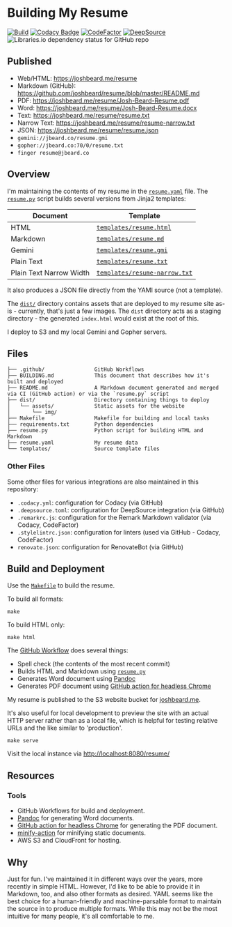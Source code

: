 # Building My Resume

[![Build](https://github.com/joshbeard/resume/actions/workflows/build-deploy.yml/badge.svg)](https://github.com/joshbeard/resume/actions/workflows/build-deploy.yml)
[![Codacy Badge](https://app.codacy.com/project/badge/Grade/4045419784f447ce874f3cdc6d539617)](https://www.codacy.com/gh/joshbeard/resume/dashboard?utm_source=github.com&amp;utm_medium=referral&amp;utm_content=joshbeard/resume&amp;utm_campaign=Badge_Grade)
[![CodeFactor](https://www.codefactor.io/repository/github/joshbeard/resume/badge)](https://www.codefactor.io/repository/github/joshbeard/resume)
[![DeepSource](https://deepsource.io/gh/joshbeard/resume.svg/?label=active+issues&show_trend=true&token=r6oAHM7Ii2Emi_95lfEkNtxX)](https://deepsource.io/gh/joshbeard/resume/?ref=repository-badge)
![Libraries.io dependency status for GitHub repo](https://img.shields.io/librariesio/github/joshbeard/resume)

## Published

* Web/HTML: <https://joshbeard.me/resume>
* Markdown (GitHub): <https://github.com/joshbeard/resume/blob/master/README.md>
* PDF: <https://joshbeard.me/resume/Josh-Beard-Resume.pdf>
* Word: <https://joshbeard.me/resume/Josh-Beard-Resume.docx>
* Text: <https://joshbeard.me/resume/resume.txt>
* Narrow Text: <https://joshbeard.me/resume/resume-narrow.txt>
* JSON: <https://joshbeard.me/resume/resume.json>
* `gemini://jbeard.co/resume.gmi`
* `gopher://jbeard.co:70/0/resume.txt`
* `finger resume@jbeard.co`

## Overview

I'm maintaining the contents of my resume in the [`resume.yaml`](resume.yaml)
file. The [`resume.py`](resume.py) script builds several versions from Jinja2
templates:

| Document                | Template
| ----------------------- | -----------------------------------------
| HTML                    | [`templates/resume.html`](templates/resume.html)
| Markdown                | [`templates/resume.md`](templates/resume.md)
| Gemini                  | [`templates/resume.gmi`](templates/resume.gmi)
| Plain Text              | [`templates/resume.txt`](templates/resume.txt)
| Plain Text Narrow Width | [`templates/resume-narrow.txt`](templates/resume-narrow.txt)

It also produces a JSON file directly from the YAMl source (not a template).

The [`dist/`](dist) directory contains assets that are deployed to my resume
site as-is - currently, that's just a few images. The `dist` directory acts as a
staging directory - the generated `index.html` would exist at the root of this.

I deploy to S3 and my local Gemini and Gopher servers.

## Files

```plain
├── .github/                GitHub Workflows
├── BUILDING.md             This document that describes how it's built and deployed
├── README.md               A Markdown document generated and merged via CI (GitHub action) or via the `resume.py` script
├── dist/                   Directory containing things to deploy
│   └── assets/             Static assets for the website
│       └── img/
├── Makefile                Makefile for building and local tasks
├── requirements.txt        Python dependencies
├── resume.py               Python script for building HTML and Markdown
├── resume.yaml             My resume data
└── templates/              Source template files
```

### Other Files

Some other files for various integrations are also maintained in this repository:

* `.codacy.yml`: configuration for Codacy (via GitHub)
* `.deepsource.toml`: configuration for DeepSource integration (via GitHub)
* `.remarkrc.js`: configuration for the Remark Markdown validator (via Codacy, CodeFactor)
* `.stylelintrc.json`: configuration for linters (used via GitHub - Codacy, CodeFactor)
* `renovate.json`: configuration for RenovateBot (via GitHub)

## Build and Deployment

Use the [`Makefile`](Makefile) to build the resume.

To build all formats:

```shell
make
```

To build HTML only:

```shell
make html
```

The [GitHub Workflow](.github/workflows/build-deploy.yml) does several things:

* Spell check (the contents of the most recent commit)
* Builds HTML and Markdown using [`resume.py`](resume.py)
* Generates Word document using [Pandoc](https://pandoc.org/)
* Generates PDF document using [GitHub action for headless Chrome](https://github.com/marketplace/actions/setup-chrome)

My resume is published to the S3 website bucket for
[joshbeard.me](https://github.com/joshbeard/joshbeard.me-tf-aws).

It's also useful for local development to preview the site with
an actual HTTP server rather than as a local file, which is helpful for testing
relative URLs and the like similar to 'production'.

```shell
make serve
```

Visit the local instance via <http://localhost:8080/resume/>

## Resources

### Tools

* GitHub Workflows for build and deployment.
* [Pandoc](https://pandoc.org/) for generating Word documents.
* [GitHub action for headless Chrome](https://github.com/marketplace/actions/setup-chrome) for generating the PDF document.
* [minify-action](https://github.com/anthonyftwang/minify-action) for minifying static documents.
* AWS S3 and CloudFront for hosting.

## Why

Just for fun. I've maintained it in different ways over the years, more recently in simple HTML. However, I'd like to be able to
provide it in Markdown, too, and also other formats as desired. YAML seems like the best choice for a human-friendly and
machine-parsable format to maintain the source in to produce multiple formats. While this may not be the most intuitive for many people,
it's all comfortable to me.

